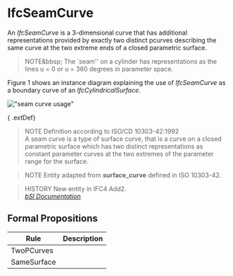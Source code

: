 IfcSeamCurve
============
An _IfcSeamCurve_ is a 3-dimensional curve that has additional representations
provided by exactly two distinct pcurves describing the same curve at the two
extreme ends of a closed parametric surface.  
  
> NOTE&bbsp; The `seam'' on a cylinder has representations as the lines u = 0
> or u = 360 degrees in parameter space.  
  
Figure 1 shows an instance diagram explaining the use of _IfcSeamCurve_ as a
boundary curve of an _IfcCylindricalSurface_.  
  
!["seam curve usage"](../figures/ifcseamcurve_01.png "Figure 1 -- use of a
seam curve bounding a cylindrical surface")  
  
{ .extDef}  
> NOTE  Definition according to ISO/CD 10303-42:1992  
> A seam curve is a type of surface curve, that is a curve on a closed
> parametric surface which has two distinct representations as constant
> parameter curves at the two extremes of the parameter range for the surface.  
  
> NOTE  Entity adapted from **surface_curve** defined in ISO 10303-42.  
  
> HISTORY  New entity in IFC4 Add2.  
[ _bSI
Documentation_](https://standards.buildingsmart.org/IFC/DEV/IFC4_2/FINAL/HTML/schema/ifcgeometryresource/lexical/ifcseamcurve.htm)


Formal Propositions
-------------------
| Rule        | Description   |
|-------------|---------------|
| TwoPCurves  |               |
| SameSurface |               |

